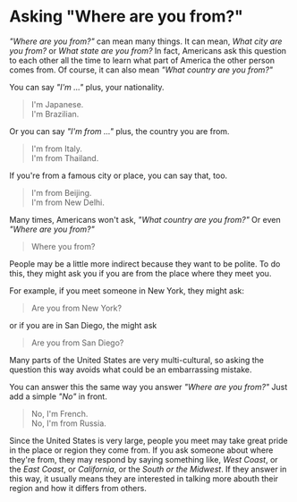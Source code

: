 # Asking "Where are you from?"

_"Where are you from?"_ can mean many things. It can mean, _What city are you from?_ or _What state are you from?_ In fact, Americans ask this question to each other all the time to learn what part of America the other person comes from. Of course, it can also mean _"What country are you from?"_

You can say _"I'm ..."_ plus, your nationality.
> I'm Japanese.\
> I'm Brazilian.

Or you can say _"I'm from ..."_ plus, the country you are from.
> I'm from Italy.\
> I'm from Thailand.

If you're from a famous city or place, you can say that, too.
> I'm from Beijing.\
> I'm from New Delhi.

Many times, Americans won't ask, _"What country are you from?"_ Or even _"Where are you from?"_
> Where you from?

People may be a little more indirect because they want to be polite. To do this, they might ask you if you are from the place where they meet you.

For example, if you meet someone in New York, they might ask:
> Are you from New York?

or if you are in San Diego, the might ask
> Are you from San Diego?

Many parts of the United States are very multi-cultural, so asking the question this way avoids what could be an embarrassing mistake.

You can answer this the same way you answer _"Where are you from?"_ Just add a simple _"No"_ in front.
> No, I'm French.\
> No, I'm from Russia.

Since the United States is very large, people you meet may take great pride in the place or region they come from. If you ask someone about where they're from, they may respond by saying something like, _West Coast_, or the _East Coast_, or _California_, or the _South or the Midwest_. If they answer in this way, it usually means they are interested in talking more abouth their region and how it differs from others.

